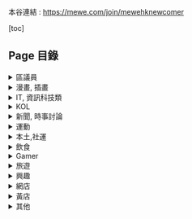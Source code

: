 本谷連結 : https://mewe.com/join/mewehknewcomer

[toc]

## Page 目錄

<details><summary>區議員</summary>

| Name                                 | Link                        |
| ------------------------------------ | --------------------------- |
| 中西區石塘咀區議員葉錦龍             | https://mewe.com/p/samyip   |
| 中西區 西營盤區議員 黃永志 Napo Wong | https://mewe.com/p/napowong |

</details>

<details><summary>漫畫, 插畫</summary>

| Name                     | Link                                                            |
| ------------------------ | --------------------------------------------------------------- |
| 小熊群膠會 (圖文 page)   | https://mewe.com/p/stupidnfun                                   |
| 四格好波 IC SOCCER       | https://mewe.com/p/%E5%9B%9B%E6%A0%BC%E5%A5%BD%E6%B3%A2icsoccer |
| 癲噹 Din Dong            | https://mewe.com/p/dindong                                      |
| 小熊群膠會 (圖文 page)   | https://mewe.com/p/stupidnfun                                   |
| 一個人                   | https://mewe.com/p/oneaguy                                      |
| 窮人誌                   | https://mewe.com/p/窮人誌1                                      |
| Dustykid                 | https://mewe.com/p/dustykid                                     |
| MtzCherry X Ricebowlhead | https://mewe.com/p/mtzcherryxricebowlhead1                      |

</details>

<details><summary>IT, 資訊科技類</summary>

| Name                                   | Link                              |
| -------------------------------------- | --------------------------------- |
| 小熊來電、whoscall、芝麻來電、小鴨幹線 | https://mewe.com/p/hkjunkcall.com |
| HKEPC                                  | https://mewe.com/p/hkepc          |
| PCM 官方 mewe                          | https://mewe.com/p/pcmxplay.it    |

</details>

<details><summary>KOL</summary>

| Name                                  | Link                                                                                                                   |
| ------------------------------------- | ---------------------------------------------------------------------------------------------------------------------- |
| 王艾倫冒險日記                        | https://mewe.com/p/王艾倫冒險日記1                                                                                     |
| 香港作家王迪詩                        | https://mewe.com/p/%E9%A6%99%E6%B8%AF%E4%BD%9C%E5%AE%B6%E7%8E%8B%E8%BF%AA%E8%A9%A9                                     |
| Gloria yip 葉蘊儀 グロリア.イップ | https://mewe.com/p/gloriayip%E8%91%89%E8%98%8A%E5%84%80%E3%82%AF%E3%83%AD%E3%83%AA%E3%82%A2%E3%82%A4%E3%83%83%E3%83%95 |
| 游大東影視筆記                        | https://mewe.com/p/yautaitung                                                                                          |
| Bobs Your Uncle (BOB 叔)              | https://mewe.com/p/bobsyouruncle                                                                                       |
| 梁凱寧                                | https://mewe.com/p/maggieleung梁凱寧                                                                                   |
| 香港棉花糖女孩 Cherry                 | https://mewe.com/p/cherry1                                                                                             |
| 成波之路 my ways to get fat           | https://mewe.com/p/mywaystogetfat                                                                                      |

</details>

<details><summary>新聞, 時事討論</summary>

| Name             | Link                                           |
| ---------------- | ---------------------------------------------- |
| 香港新聞文宣轉載 | https://mewe.com/p/香港新聞文宣轉載1           |
| Smart Post 囧報  | https://mewe.com/p/smartpost%E5%9B%A7%E5%A0%B1 |
| FORTUNE INSIGHT  | https://mewe.com/p/fortuneinsight              |

</details>

<details><summary>運動</summary>

| Name           | Link                                                        |
| -------------- | ----------------------------------------------------------- |
| 足小研究所     | https://mewe.com/p/足小研究所                               |
| 風火山林雙月刊 | https://mewe.com/p/風火山林                                 |
| 運動筆記 hk    | https://mewe.com/p/bijihk                                   |
| Fitz 運動平台  | https://mewe.com/p/fitz%E9%81%8B%E5%8B%95%E5%B9%B3%E5%8F%B0 |

</details>

<details><summary>本土,社運</summary>

| Name                          | Link                                                    |
| ----------------------------- | ------------------------------------------------------- |
| 百牆迷因                      | https://mewe.com/p/%E7%99%BE%E7%89%86%E8%BF%B7%E5%9B%A0 |
| 幫港發聲 Sing Majority        | https://mewe.com/p/singmajority                         |
| 香港民研會                    | https://mewe.com/p/hkpori                               |
| 黑盡元朗                      | https://mewe.com/p/allblackyuenlong7214                 |
| Smart Post 囧報               | https://mewe.com/p/smartpost%E5%9B%A7%E5%A0%B1          |
| 連豬買買買                    | https://mewe.com/p/lipig.buybuybuy                      |
| 掃「黃」行動                  | https://mewe.com/p/sowongmission                        |
| 燕子生命 十年抗爭支援         | https://mewe.com/p/燕子生命十年抗爭支援                 |
| Disappear Hong Kong 消失.香港 | https://mewe.com/p/disappearhongkong5                   |
| Yellowland HK 走訪深黃大地    | https://mewe.com/p/走訪深黃大地yellowlandhk             |

</details>

<details><summary>飲食</summary>

| Name                          | Link                                                    |
| ----------------------------- | ------------------------------------------------------- |
|肚餓都只食良| https://mewe.com/p/onlyeatgood |
|香港人飲食 |https://mewe.com/p/hongkongfoodies |
|香港人 foodie💛| http://mewe.com/p/hkersfoodie |
|Girlsfoodies👭 |http://mewe.com/p/girlsfoodies |
|食·港女 🎗 |https://mewe.com/p/eathkgirls1 |
|Little B Kitchen 💛 小 B 廚房 | https://mewe.com/p/littlebkitchen |
|candace mama | https://mewe.com/p/candacemama |

</details>

<details><summary>Gamer</summary>

| Name                          | Link                                                    |
| ----------------------------- | ------------------------------------------------------- |
|希治閣 - 遊戲情報科| https://mewe.com/p/scaryplay1|
|Cornrice 粟米米 |https://mewe.com/p/cornrice粟米米|

</details>

<details><summary>旅遊</summary>

| Name                          | Link                                                    |
| ----------------------------- | ------------------------------------------------------- |
|到這世界邊端-丹麥| https://mewe.com/p/%E5%88%B0%E9%80%99%E4%B8%96%E7%95%8C%E9%82%8A%E7%AB%AF-%E4%B8%B9%E9%BA%A51|
|浪遊旅人 |https://mewe.com/p/backpackerjim|
|瀛遊物語 |https://mewe.com/p/瀛遊物語jstorypro1|
|Seoul Station| https://mewe.com/p/seoulstation%E9%A6%96%E7%88%BE%E7%AB%99|

</details>

<details><summary>興趣</summary>

| Name                          | Link                                                    |
| ----------------------------- | ------------------------------------------------------- |
|攝時間 \| 香港 Podcast \| 香港播客 \|廣東話 Podcast \|香港人 | https://mewe.com/p/sipsigan |
|Art of Ngan 雁堂 | https://mewe.com/p/rebeccahon | 

</details>

<details><summary>網店</summary>

| Name                          | Link                                                    |
| ----------------------------- | ------------------------------------------------------- |
|Nutchies HK | https://mewe.com/p/nutchieshk |
|RAS Handmade | https://mewe.com/p/rashandmade |

</details>

<details><summary>黃店</summary>

| Name                          | Link                                                    |
| ----------------------------- | ------------------------------------------------------- |
|（黃店）狼婆婆咖啡店 Om Grandma Wolf Coffee | https://mewe.com/p/狼婆婆咖啡店omgrandmawolfcoffee |

</details>

<details><summary>其他</summary>

| Name                          | Link                                                    |
| ----------------------------- | ------------------------------------------------------- |
|好宅之人 |https://mewe.com/p/veryotaku |
|好青年荼毒室 - 哲學部 |https://mewe.com/p/corrupttheyouth |
|高登音樂台 |https://mewe.com/p/高登音樂台hkgoldenmusic|
|啱 channel |https://mewe.com/p/啱channel|
|悠與花火 |https://mewe.com/p/悠與花火|
|貓奴貓事多 |https://mewe.com/p/meowsmore|
|ANGEL CIRCLE BY CARLIE 塔羅占卜 | https://mewe.com/p/angelcirclebycarlie塔羅占卜|
|LIHKG | https://mewe.com/p/lihkg_forum|
|Nothing Serious | https://mewe.com/p/nothingserious|
|Unlimited Build Works | https://mewe.com/p/unlimitedbuildworks|
|Timable |www.mewe.com/join/timablegroup|
|醫。思維 | https://mewe.com/p/medicalinspire|

<details>
